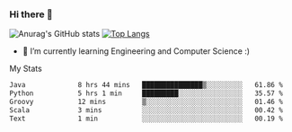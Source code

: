 ### Hi there 👋

![Anurag's GitHub stats](https://github-readme-stats.vercel.app/api?username=MatteoIorio11&show_icons=true&theme=dark) 
[![Top Langs](https://github-readme-stats.vercel.app/api/top-langs/?username=MatteoIorio11&theme=dark)](https://github.com/MatteoIorio11/github-readme-stats)

- 🌱 I’m currently learning Engineering and Computer Science :)

<!--
**MatteoIorio11/MatteoIorio11** is a ✨ _special_ ✨ repository because its `README.md` (this file) appears on your GitHub profile.

Here are some ideas to get you started:

- 🔭 I’m currently working on ...
- 🌱 I’m currently learning ...
- 👯 I’m looking to collaborate on ...
- 🤔 I’m looking for help with ...
- 💬 Ask me about ...
- 📫 How to reach me: ...
- 😄 Pronouns: ...
- ⚡ Fun fact: ...
-->
My Stats
<!--START_SECTION:waka-->

```txt
Java             8 hrs 44 mins   ███████████████▒░░░░░░░░░   61.86 %
Python           5 hrs 1 min     █████████░░░░░░░░░░░░░░░░   35.57 %
Groovy           12 mins         ▒░░░░░░░░░░░░░░░░░░░░░░░░   01.46 %
Scala            3 mins          ░░░░░░░░░░░░░░░░░░░░░░░░░   00.42 %
Text             1 min           ░░░░░░░░░░░░░░░░░░░░░░░░░   00.19 %
```

<!--END_SECTION:waka-->
